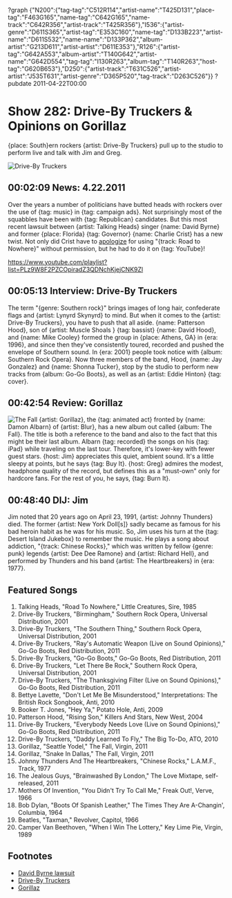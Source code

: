 ?graph {"N200":{"tag-tag":"C512R114","artist-name":"T425D131","place-tag":"F463G165","name-tag":"C642G165","name-track":"C642R356","artist-track":"T425R356"},"I536":{"artist-genre":"D611S365","artist-tag":"E353C160","name-tag":"D133B223","artist-name":"D611S532","name-name":"D133P362","album-artist":"G213D611","artist-artist":"D611E353"},"R126":{"artist-tag":"G642A553","album-artist":"T140G642","artist-name":"G642D554","tag-tag":"I130R263","album-tag":"T140R263","host-tag":"G620B653"},"D250":{"artist-track":"T631C526","artist-artist":"J535T631","artist-genre":"D365P520","tag-track":"D263C526"}}
?pubdate 2011-04-22T00:00

# Show 282: Drive-By Truckers & Opinions on Gorillaz
{place: South}ern rockers {artist: Drive-By Truckers} pull up to the studio to perform live and talk with Jim and Greg.

![Drive-By Truckers](http://static.soundopinions.org/images/2011/drivebytruckers.jpg)

## 00:02:09 News: 4.22.2011
Over the years a number of politicians have butted heads with rockers over the use of {tag: music} in {tag: campaign ads}. Not surprisingly most of the squabbles have been with {tag: Republican} candidates. But this most recent lawsuit between {artist: Talking Heads} singer {name: David Byrne} and former {place: Florida} {tag: Governor} {name: Charlie Crist} has a new twist. Not only did Crist have to [apologize](https://www.youtube.com/watch?v=s4k13LmlcUE) for using "{track: Road to Nowhere}" without permission, but he had to do it on {tag: YouTube}!

https://www.youtube.com/playlist?list=PLz9W8F2PZCOpiradZ3QDNchKjejCNK9Zl

## 00:05:13 Interview: Drive-By Truckers
The term "{genre: Southern rock}" brings images of long hair, confederate flags and {artist: Lynyrd Skynyrd} to mind. But when it comes to the {artist: Drive-By Truckers}, you have to push that all aside. {name: Patterson Hood}, son of {artist: Muscle Shoals } {tag: bassist} {name: David Hood}, and {name: Mike Cooley} formed the group in {place: Athens, GA} in {era: 1996}, and since then they've consistently toured, recorded and pushed the envelope of Southern sound. In {era: 2001} people took notice with {album: Southern Rock Opera}. Now three members of the band, Hood, {name: Jay Gonzalez} and {name: Shonna Tucker}, stop by the studio to perform new tracks from {album: Go-Go Boots}, as well as an {artist: Eddie Hinton} {tag: cover}. 

## 00:42:54 Review: Gorillaz
![The Fall](http://is1.mzstatic.com/image/thumb/Music4/v4/3a/4c/b8/3a4cb8e7-1d8f-845a-7678-8f8842fffd1d/source/600x600bb.jpg "567072/850585388")
{artist: Gorillaz}, the {tag: animated act} fronted by {name: Damon Albarn} of {artist: Blur}, has a new album out called {album: The Fall}. The title is both a reference to the band and also to the fact that this might be their last album. Albarn {tag: recorded} the songs on his {tag: iPad} while traveling on the last tour. Therefore, it's lower-key with fewer guest stars. {host: Jim} appreciates this quiet, ambient sound. It's a little sleepy at points, but he says {tag: Buy It}. {host: Greg} admires the modest, headphone quality of the record, but defines this as a "must-own" only for hardcore fans. For the rest of you, he says, {tag: Burn It}.

## 00:48:40 DIJ: Jim
Jim noted that 20 years ago on April 23, 1991, {artist: Johnny Thunders} died. The former {artist: New York Doll[s]} sadly became as famous for his bad heroin habit as he was for his music. So, Jim uses his turn at the {tag: Desert Island Jukebox} to remember the music. He plays a song about addiction, "{track: Chinese Rocks}," which was written by fellow {genre: punk} legends {artist: Dee Dee Ramone} and {artist: Richard Hell}, and performed by Thunders and his band {artist: The Heartbreakers} in {era: 1977}.


## Featured Songs
1. Talking Heads, "Road To Nowhere," Little Creatures, Sire, 1985
2. Drive-By Truckers, "Birmingham," Southern Rock Opera, Universal Distribution, 2001
3. Drive-By Truckers, "The Southern Thing," Southern Rock Opera, Universal Distribution, 2001
4. Drive-By Truckers, "Ray's Automatic Weapon (Live on Sound Opinions)," Go-Go Boots, Red Distribution, 2011
5. Drive-By Truckers, "Go-Go Boots," Go-Go Boots, Red Distribution, 2011
6. Drive-By Truckers, "Let There Be Rock," Southern Rock Opera, Universal Distribution, 2001
7. Drive-By Truckers, "The Thanksgiving Filter (Live on Sound Opinions)," Go-Go Boots, Red Distribution, 2011
8. Bettye Lavette, "Don't Let Me Be Misunderstood," Interpretations: The British Rock Songbook, Anti, 2010
9. Booker T. Jones, "Hey Ya," Potato Hole, Anti, 2009
10. Patterson Hood, "Rising Son," Killers And Stars, New West, 2004
11. Drive-By Truckers, "Everybody Needs Love (Live on Sound Opinions)," Go-Go Boots, Red Distribution, 2011
12. Drive-By Truckers, "Daddy Learned To Fly," The Big To-Do, ATO, 2010
13. Gorillaz, "Seattle Yodel," The Fall, Virgin, 2011
14. Gorillaz, "Snake In Dallas," The Fall, Virgin, 2011
15. Johnny Thunders And The Heartbreakers, "Chinese Rocks," L.A.M.F., Track, 1977
16. The Jealous Guys, "Brainwashed By London," The Love Mixtape, self-released, 2011
17. Mothers Of Invention, "You Didn't Try To Call Me," Freak Out!, Verve, 1966
18. Bob Dylan, "Boots Of Spanish Leather," The Times They Are A-Changin', Columbia, 1964
19. Beatles, "Taxman," Revolver, Capitol, 1966
20. Camper Van Beethoven, "When I Win The Lottery," Key Lime Pie, Virgin, 1989


## Footnotes
- [David Byrne lawsuit](http://www.billboard.com/articles/news/958119/david-byrne-sues-florida-gov-charlie-crist-for-1-million)
- [Drive-By Truckers](http://www.drivebytruckers.com/)
- [Gorillaz](http://www.gorillaz.com/)

